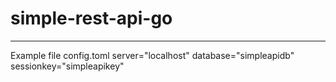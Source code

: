 # simple-rest-api-go
***
Example file config.toml
server="localhost"
database="simpleapidb"
sessionkey="simpleapikey"

